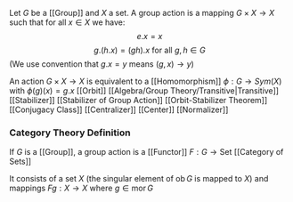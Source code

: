 Let $G$ be a [[Group]] and $X$ a set.
A group action is a mapping $G\times X\to X$ 
such that for all $x\in X$ we have:
$$
e.x=x
$$
$$
g.(h.x) = (gh).x \text{ for all }g,h\in G
$$
(We use convention that $g.x=y$ means $(g,x)\to y$)

An action $G\times X\to X$ is equivalent to a [[Homomorphism]] $\phi:G\to Sym (X)$ 
with $\phi(g)(x)=g.x$
[[Orbit]]
[[Algebra/Group Theory/Transitive|Transitive]]
[[Stabilizer]]
[[Stabilizer of Group Action]]
[[Orbit-Stabilizer Theorem]]
[[Conjugacy Class]]
[[Centralizer]]
[[Center]]
[[Normalizer]]
### Category Theory Definition
If $G$ is a [[Group]], a group action is a [[Functor]] $F:G\to \mathrm{Set}$
[[Category of Sets]]

It consists of a set $X$ (the singular element of $\operatorname{ob}G$ is mapped to $X$)
and mappings $Fg:X\to X$ where $g\in \operatorname{mor}G$

